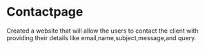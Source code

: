 # Contactpage
Created a website that will allow the users to contact the client with providing their details like email,name,subject,message,and query.
